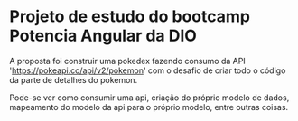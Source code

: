 # Projeto de estudo do bootcamp Potencia Angular da DIO

A proposta foi construir uma pokedex fazendo consumo da API 'https://pokeapi.co/api/v2/pokemon' com o desafio de criar todo o código da parte de detalhes do pokemon.

Pode-se ver como consumir uma api, criação do próprio modelo de dados, mapeamento do modelo da api para o próprio modelo, entre outras coisas.

